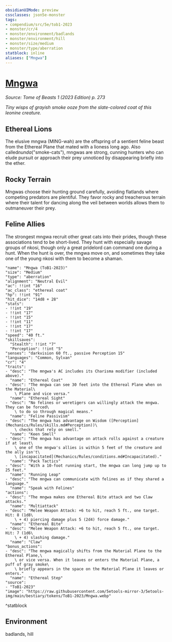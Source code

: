```yaml
---
obsidianUIMode: preview
cssclasses: json5e-monster
tags:
- compendium/src/5e/tob1-2023
- monster/cr/4
- monster/environment/badlands
- monster/environment/hill
- monster/size/medium
- monster/type/aberration
statblock: inline
aliases: ["Mngwa"]
---
```

# [Mngwa](Mechanics\bestiary\aberration/mngwa-tob1-2023.md)
*Source: Tome of Beasts 1 (2023 Edition) p. 273*  

*Tiny wisps of grayish smoke ooze from the slate-colored coat of this leonine creature.*

## Ethereal Lions

The elusive mngwa (MING-wah) are the offspring of a sentient feline beast from the Ethereal Plane that mated with a lioness long ago. Also called*nunda*("smoke-cats"), mngwas are strong, cunning hunters who can elude pursuit or approach their prey unnoticed by disappearing briefly into the ether.

## Rocky Terrain

Mngwas choose their hunting ground carefully, avoiding flatlands where competing predators are plentiful. They favor rocky and treacherous terrain where their talent for dancing along the veil between worlds allows them to outmaneuver their prey.

## Feline Allies

The strongest mngwa recruit other great cats into their prides, though these associations tend to be short-lived. They hunt with especially savage groups of nkosi, though only a great pridelord can command one during a hunt. When the hunt is over, the mngwa move on, and sometimes they take one of the young nkosi with them to become a shaman.

```statblock
"name": "Mngwa (ToB1-2023)"
"size": "Medium"
"type": "aberration"
"alignment": "Neutral Evil"
"ac": !!int "16"
"ac_class": "ethereal coat"
"hp": !!int "91"
"hit_dice": "14d8 + 28"
"stats":
- !!int "19"
- !!int "17"
- !!int "15"
- !!int "11"
- !!int "17"
- !!int "17"
"speed": "40 ft."
"skillsaves":
  "Stealth": !!int "7"
  "Perception": !!int "5"
"senses": "darkvision 60 ft., passive Perception 15"
"languages": "Common, Sylvan"
"cr": "4"
"traits":
- "desc": "The mngwa's AC includes its Charisma modifier (included above)."
  "name": "Ethereal Coat"
- "desc": "The mngwa can see 30 feet into the Ethereal Plane when on the Material\
    \ Plane and vice versa."
  "name": "Ethereal Sight"
- "desc": "No felines or weretigers can willingly attack the mngwa. They can be forced\
    \ to do so through magical means."
  "name": "Feline Passivism"
- "desc": "The mngwa has advantage on Wisdom ([Perception](Mechanics/Rules/skills.md#Perception))\
    \ checks that rely on smell."
  "name": "Keen Smell"
- "desc": "The mngwa has advantage on attack rolls against a creature if at least\
    \ one of the mngwa's allies is within 5 feet of the creature and the ally isn't\
    \ [incapacitated](Mechanics/Rules/conditions.md#Incapacitated)."
  "name": "Pack Tactics"
- "desc": "With a 10-foot running start, the mngwa can long jump up to 25 feet."
  "name": "Running Leap"
- "desc": "The mngwa can communicate with felines as if they shared a language."
  "name": "Speak with Felines"
"actions":
- "desc": "The mngwa makes one Ethereal Bite attack and two Claw attacks."
  "name": "Multiattack"
- "desc": "Melee Weapon Attack: +6 to hit, reach 5 ft., one target. Hit: 8 (1d8\
    \ + 4) piercing damage plus 5 (2d4) force damage."
  "name": "Ethereal Bite"
- "desc": "Melee Weapon Attack: +6 to hit, reach 5 ft., one target. Hit: 7 (1d6\
    \ + 4) slashing damage."
  "name": "Claw"
"bonus_actions":
- "desc": "The mngwa magically shifts from the Material Plane to the Ethereal Plane,\
    \ or vice versa. When it leaves or enters the Material Plane, a puff of gray smoke\
    \ briefly appears in the space on the Material Plane it leaves or enters."
  "name": "Ethereal Step"
"source":
- "ToB1-2023"
"image": "https://raw.githubusercontent.com/5etools-mirror-3/5etools-img/main/bestiary/tokens/ToB1-2023/Mngwa.webp"
```
^statblock

## Environment

badlands, hill